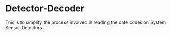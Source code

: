 # Detector-Decoder
This is to simplify the process involved in reading the date codes on System Sensor Detectors.
